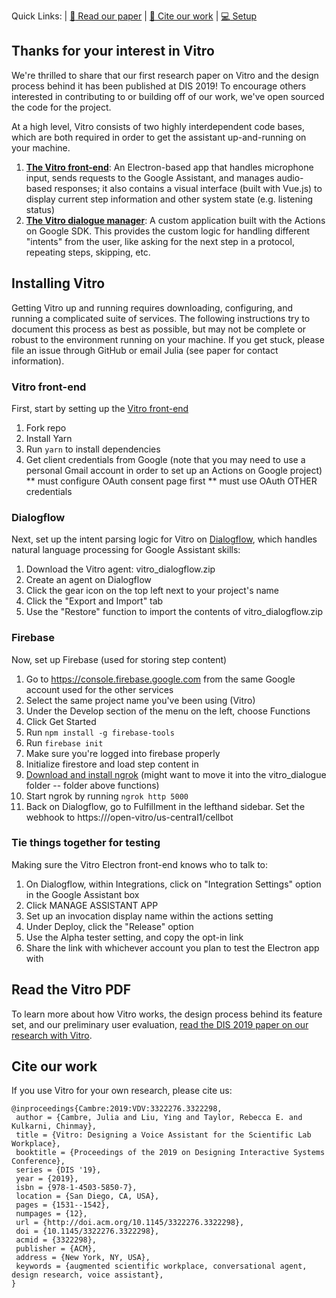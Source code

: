 Quick Links:  |  [:page_with_curl:   Read our paper](#read-the-vitro-pdf)  |  [:link:  Cite our work](#cite-our-work)  |  [:computer:  Setup](#installing-vitro)

## Thanks for your interest in Vitro

We're thrilled to share that our first research paper on Vitro and the design process behind it has been published at DIS 2019! To encourage others interested in contributing to or building off of our work, we've open sourced the code for the project.

At a high level, Vitro consists of two highly interdependent code bases, which are both required in order to get the assistant up-and-running on your machine.
1. [**The Vitro front-end**](https://github.com/expertise-at-scale/vitro): An Electron-based app that handles microphone input, sends requests to the Google Assistant, and manages audio-based responses; it also contains a visual interface (built with Vue.js) to display current step information and other system state (e.g. listening status)
2. [**The Vitro dialogue manager**](https://github.com/expertise-at-scale/vitro_dialogue): A custom application built with the Actions on Google SDK. This provides the custom logic for handling different "intents" from the user, like asking for the next step in a protocol, repeating steps, skipping, etc.

## Installing Vitro
Getting Vitro up and running requires downloading, configuring, and running a complicated suite of services. The following instructions try to document this process as best as possible, but may not be complete or robust to the environment running on your machine. If you get stuck, please file an issue through GitHub or email Julia (see paper for contact information).

### Vitro front-end
First, start by setting up the [Vitro front-end](https://github.com/expertise-at-scale/vitro)
1. Fork repo
2. Install Yarn
3. Run `yarn` to install dependencies
4. Get client credentials from Google (note that you may need to use a personal Gmail account in order to set up an Actions on Google project)
    ** must configure OAuth consent page first
    ** must use OAuth OTHER credentials

### Dialogflow
Next, set up the intent parsing logic for Vitro on [Dialogflow](https://dialogflow.com/), which handles natural language processing for Google Assistant skills:
1. Download the Vitro agent: vitro_dialogflow.zip
2. Create an agent on Dialogflow
3. Click the gear icon on the top left next to your project's name
4. Click the "Export and Import" tab
5. Use the "Restore" function to import the contents of vitro_dialogflow.zip

### Firebase
Now, set up Firebase (used for storing step content)
1. Go to https://console.firebase.google.com from the same Google account used for the other services
2. Select the same project name you've been using (Vitro)
3. Under the Develop section of the menu on the left, choose Functions
4. Click Get Started
5. Run `npm install -g firebase-tools`
6. Run `firebase init`
7. Make sure you're logged into firebase properly
8. Initialize firestore and load step content in
9. [Download and install ngrok](https://ngrok.com/) (might want to move it into the vitro_dialogue folder --  folder above functions)
10. Start ngrok by running `ngrok http 5000`
11. Back on Dialogflow, go to Fulfillment in the lefthand sidebar. Set the webhook to https://<ngrok url>/open-vitro/us-central1/cellbot

### Tie things together for testing
Making sure the Vitro Electron front-end knows who to talk to:
1) On Dialogflow, within Integrations, click on "Integration Settings" option in the Google Assistant box
2) Click MANAGE ASSISTANT APP
3) Set up an invocation display name within the actions setting
4) Under Deploy, click the "Release" option
5) Use the Alpha tester setting, and copy the opt-in link
6) Share the link with whichever account you plan to test the Electron app with


## Read the Vitro PDF
To learn more about how Vitro works, the design process behind its feature set, and our preliminary user evaluation, [read the DIS 2019 paper on our research with Vitro](juliacambre.com/Vitro%20(DIS%202019).pdf).

## Cite our work
If you use Vitro for your own research, please cite us:

```
@inproceedings{Cambre:2019:VDV:3322276.3322298,
 author = {Cambre, Julia and Liu, Ying and Taylor, Rebecca E. and Kulkarni, Chinmay},
 title = {Vitro: Designing a Voice Assistant for the Scientific Lab Workplace},
 booktitle = {Proceedings of the 2019 on Designing Interactive Systems Conference},
 series = {DIS '19},
 year = {2019},
 isbn = {978-1-4503-5850-7},
 location = {San Diego, CA, USA},
 pages = {1531--1542},
 numpages = {12},
 url = {http://doi.acm.org/10.1145/3322276.3322298},
 doi = {10.1145/3322276.3322298},
 acmid = {3322298},
 publisher = {ACM},
 address = {New York, NY, USA},
 keywords = {augmented scientific workplace, conversational agent, design research, voice assistant},
}
```
